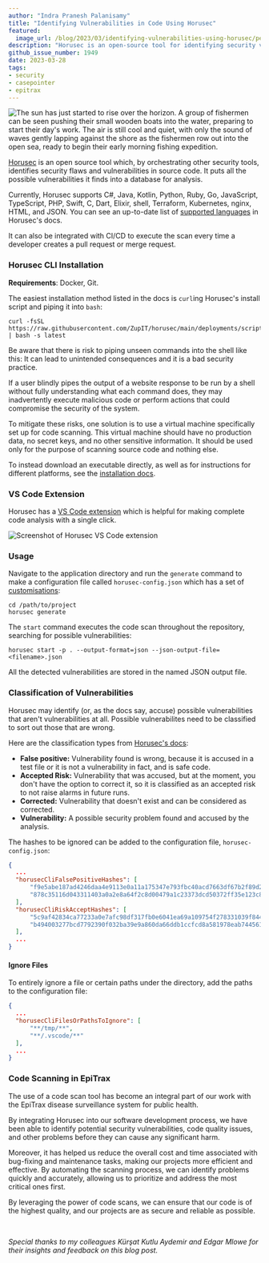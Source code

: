 ```yaml
---
author: "Indra Pranesh Palanisamy"
title: "Identifying Vulnerabilities in Code Using Horusec"
featured:
  image_url: /blog/2023/03/identifying-vulnerabilities-using-horusec/pexels-indra-pranesh-palanisamy-15837790.webp
description: "Horusec is an open-source tool for identifying security vulnerabilities in code that can help developers improve the security of their applications by detecting potential threats and suggesting corrections. Learn how to integrate Horusec into your development process and enhance your code's security."
github_issue_number: 1949
date: 2023-03-28
tags:
- security
- casepointer
- epitrax
---
```


![The sun has just started to rise over the horizon. A group of fishermen can be seen pushing their small wooden boats into the water, preparing to start their day's work. The air is still cool and quiet, with only the sound of waves gently lapping against the shore as the fishermen row out into the open sea, ready to begin their early morning fishing expedition.](/blog/2023/03/identifying-vulnerabilities-using-horusec/pexels-indra-pranesh-palanisamy-15837790.webp)

<!-- Photo by Indra Pranesh Palanisamy, 2022 -->

[Horusec](https://horusec.io/site/) is an open source tool which, by orchestrating other security tools, identifies security flaws and vulnerabilities in source code. It puts all the possible vulnerabilities it finds into a database for analysis.

Currently, Horusec supports C#, Java, Kotlin, Python, Ruby, Go, JavaScript, TypeScript, PHP, Swift, C, Dart, Elixir, shell, Terraform, Kubernetes, nginx, HTML, and JSON. You can see an up-to-date list of [supported languages](https://docs.horusec.io/docs/cli/analysis-tools/overview/#available-programming-languages-and-tools) in Horusec's docs.

It can also be integrated with CI/CD to execute the scan every time a developer creates a pull request or merge request.

### Horusec CLI Installation

**Requirements**: Docker, Git.

The easiest installation method listed in the docs is `curl`ing Horusec's install script and piping it into `bash`:

```plain
curl -fsSL https://raw.githubusercontent.com/ZupIT/horusec/main/deployments/scripts/install.sh | bash -s latest
```

Be aware that there is risk to piping unseen commands into the shell like this: It can lead to unintended consequences and it is a bad security practice.

If a user blindly pipes the output of a website response to be run by a shell without fully understanding what each command does, they may inadvertently execute malicious code or perform actions that could compromise the security of the system.

To mitigate these risks, one solution is to use a virtual machine specifically set up for code scanning. This virtual machine should have no production data, no secret keys, and no other sensitive information. It should be used only for the purpose of scanning source code and nothing else.

To instead download an executable directly, as well as for instructions for different platforms, see the [installation docs](https://docs.horusec.io/docs/cli/installation/).

### VS Code Extension

Horusec has a [VS Code extension](https://docs.horusec.io/docs/extensions/visual-studio-code/) which is helpful for making complete code analysis with a single click.

![Screenshot of Horusec VS Code extension](/blog/2023/03/identifying-vulnerabilities-using-horusec/horusec-vscode.webp)

### Usage

Navigate to the application directory and run the `generate` command to make a configuration file called `horusec-config.json` which has a set of [customisations](https://docs.horusec.io/docs/cli/commands-and-flags/#global-flags):

```plain
cd /path/to/project
horusec generate
```

The `start` command executes the code scan throughout the repository, searching for possible vulnerabilities:

```plain
horusec start -p . --output-format=json --json-output-file=<filename>.json
```

All the detected vulnerabilities are stored in the named JSON output file.

### Classification of Vulnerabilities

Horusec may identify (or, as the docs say, accuse) possible vulnerabilities that aren't vulnerabilities at all. Possible vulnerabilites need to be classified to sort out those that are wrong.

Here are the classification types from [Horusec's docs](https://docs.horusec.io/docs/tutorials/how-to-classify-a-vulnerability/#classification-types):

- **False positive:** Vulnerability found is wrong, because it is accused in a test file or it is not a vulnerability in fact, and is safe code.
- **Accepted Risk:** Vulnerability that was accused, but at the moment, you don't have the option to correct it, so it is classified as an accepted risk to not raise alarms in future runs.
- **Corrected:** Vulnerability that doesn't exist and can be considered as corrected.
- **Vulnerability:** A possible security problem found and accused by the analysis.

The hashes to be ignored can be added to the configuration file, `horusec-config.json`:

```json
{
  ...
  "horusecCliFalsePositiveHashes": [
      "f9e5abe187ad4246daa4e9113e0a11a175347e793fbc40acd7663df67b2f89d2",
      "878c35116d043311403a0a2e8a64f2c8d00479a1c23373dcd50372ff35e123c8"
  ],
  "horusecCliRiskAcceptHashes": [
      "5c9af42834ca77233a0e7afc98df317fb0e6041ea69a109754f278331039f844",
      "b494003277bcd7792390f032ba39e9a860da66ddb1ccfcd8a581978eab744561"
  ],
  ...
}
```

#### Ignore Files

To entirely ignore a file or certain paths under the directory, add the paths to the configuration file:

```json
{
  ...
  "horusecCliFilesOrPathsToIgnore": [
      "**/tmp/**",
      "**/.vscode/**"
  ],
  ...
}
```

### Code Scanning in EpiTrax

The use of a code scan tool has become an integral part of our work with the EpiTrax disease surveillance system for public health.

By integrating Horusec into our software development process, we have been able to identify potential security vulnerabilities, code quality issues, and other problems before they can cause any significant harm.

Moreover, it has helped us reduce the overall cost and time associated with bug-fixing and maintenance tasks, making our projects more efficient and effective. By automating the scanning process, we can identify problems quickly and accurately, allowing us to prioritize and address the most critical ones first.

By leveraging the power of code scans, we can ensure that our code is of the highest quality, and our projects are as secure and reliable as possible.

<br>

_Special thanks to my colleagues Kürşat Kutlu Aydemir and Edgar Mlowe for their insights and feedback on this blog post._
